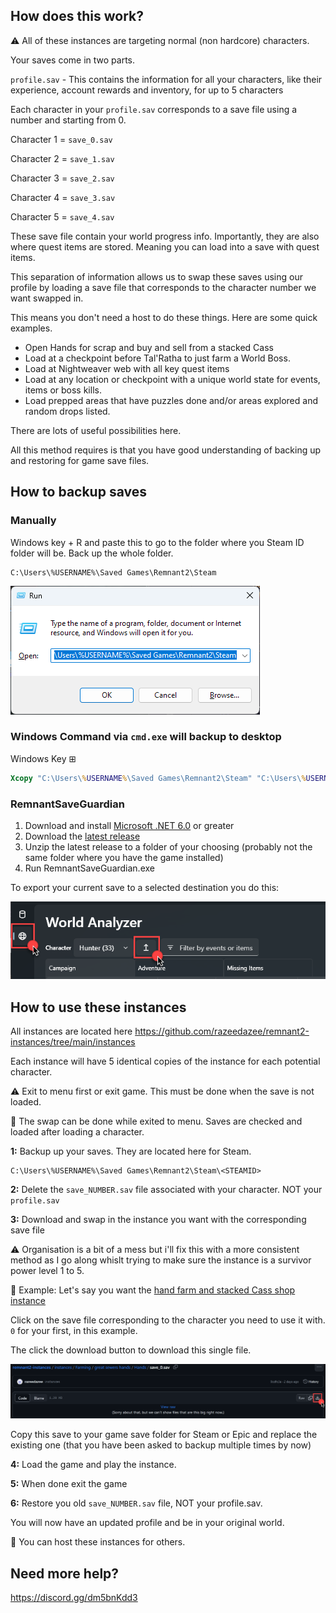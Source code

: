 ## How does this work?

⚠️ All of these instances are targeting normal (non hardcore) characters.

Your saves come in two parts.

`profile.sav` - This contains the information for all your characters, like their experience, account rewards and inventory, for up to 5 characters

Each character in your `profile.sav` corresponds to a save file using a number and starting from 0.

Character 1 = `save_0.sav`

Character 2 = `save_1.sav`

Character 3 = `save_2.sav`

Character 4 = `save_3.sav`

Character 5 = `save_4.sav`

These save file contain your world progress info. Importantly, they are also where quest items are stored. Meaning you can load into a save with quest items.

This separation of information allows us to swap these saves using our profile by loading a save file that corresponds to the character number we want swapped in.

This means you don't need a host to do these things. Here are some quick examples.

- Open Hands for scrap and buy and sell from a stacked Cass
- Load at a checkpoint before Tal'Ratha to just farm a World Boss.
- Load at Nightweaver web with all key quest items
- Load at any location or checkpoint with a unique world state for events, items or boss kills.
- Load prepped areas that have puzzles done and/or areas explored and random drops listed.

There are lots of useful possibilities here.

All this method requires is that you have good understanding of backing up and restoring for game save files.

## How to backup saves

### Manually

Windows key + R and paste this to go to the folder where you Steam ID folder will be. Back up the whole folder.

```
C:\Users\%USERNAME%\Saved Games\Remnant2\Steam
```

![](info/windows-run.png)

### Windows Command via `cmd.exe` will backup to desktop

Windows Key ⊞

```cmd
Xcopy "C:\Users\%USERNAME%\Saved Games\Remnant2\Steam" "C:\Users\%USERNAME%\Desktop\Remnant 2\Steam\" /v /y /i /s
```

### RemnantSaveGuardian

1. Download and install [Microsoft .NET 6.0](https://dotnet.microsoft.com/en-us/download) or greater
2. Download the [latest release](https://github.com/Razzmatazzz/RemnantSaveGuardian/releases/latest/download/RemnantSaveGuardian.zip)
3. Unzip the latest release to a folder of your choosing (probably not the same folder where you have the game installed)
4. Run RemnantSaveGuardian.exe

To export your current save to a selected destination you do this:

![](info/rsg-export.png)

## How to use these instances

All instances are located here <https://github.com/razeedazee/remnant2-instances/tree/main/instances>

Each instance will have 5 identical copies of the instance for each potential character.

⚠️ Exit to menu first or exit game. This must be done when the save is not loaded.

🔷 The swap can be done while exited to menu. Saves are checked and loaded after loading a character.

**1:** Backup up your saves. They are located here for Steam.

```
C:\Users\%USERNAME%\Saved Games\Remnant2\Steam\<STEAMID>
```

**2:** Delete the `save_NUMBER.sav` file associated with your character. NOT your `profile.sav`

**3:** Download and swap in the instance you want with the corresponding save file

⚠️ Organisation is a bit of a mess but i'll fix this with a more consistent method as I go along whislt trying to make sure the instance is a survivor power level 1 to 5.

🔷 Example: Let's say you want the [hand farm and stacked Cass shop instance](https://github.com/razeedazee/remnant2-instances/tree/main/instances/Farming/great%20sewers%20hands/Hands)

Click on the save file corresponding to the character you need to use it with. `0` for your first, in this example.

The click the download button to download this single file.

![](info/download-save.png)

Copy this save to your game save folder for Steam or Epic and replace the existing one (that you have been asked to backup multiple times by now)

**4:** Load the game and play the instance.

**5:** When done exit the game

**6:** Restore you old `save_NUMBER.sav` file, NOT your profile.sav.

You will now have an updated profile and be in your original world.

🔷 You can host these instances for others.

## Need more help?

<https://discord.gg/dm5bnKdd3>
